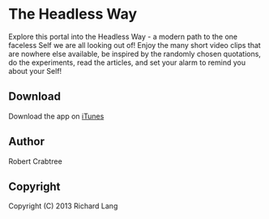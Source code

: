 # The Headless Way

Explore this portal into the Headless Way - a modern path to the one faceless Self we are all looking out of! Enjoy the many short video clips that are nowhere else available, be inspired by the randomly chosen quotations, do the experiments, read the articles, and set your alarm to remind you about your Self!

## Download
Download the app on [iTunes](https://itunes.apple.com/us/app/the-headless-way/id635739249)

## Author
Robert Crabtree

## Copyright
Copyright (C) 2013 Richard Lang

